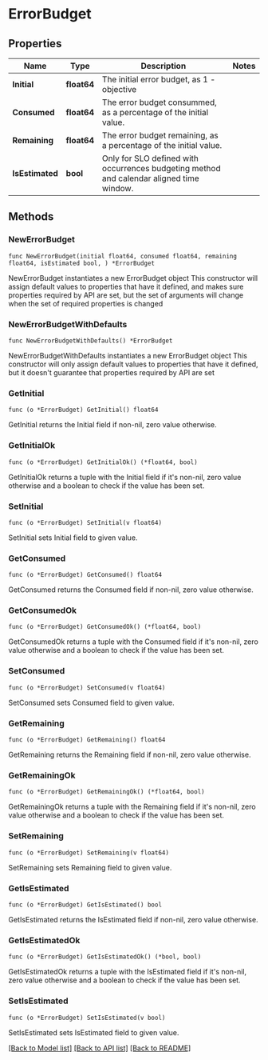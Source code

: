 # ErrorBudget

## Properties

Name | Type | Description | Notes
------------ | ------------- | ------------- | -------------
**Initial** | **float64** | The initial error budget, as 1 - objective | 
**Consumed** | **float64** | The error budget consummed, as a percentage of the initial value. | 
**Remaining** | **float64** | The error budget remaining, as a percentage of the initial value. | 
**IsEstimated** | **bool** | Only for SLO defined with occurrences budgeting method and calendar aligned time window. | 

## Methods

### NewErrorBudget

`func NewErrorBudget(initial float64, consumed float64, remaining float64, isEstimated bool, ) *ErrorBudget`

NewErrorBudget instantiates a new ErrorBudget object
This constructor will assign default values to properties that have it defined,
and makes sure properties required by API are set, but the set of arguments
will change when the set of required properties is changed

### NewErrorBudgetWithDefaults

`func NewErrorBudgetWithDefaults() *ErrorBudget`

NewErrorBudgetWithDefaults instantiates a new ErrorBudget object
This constructor will only assign default values to properties that have it defined,
but it doesn't guarantee that properties required by API are set

### GetInitial

`func (o *ErrorBudget) GetInitial() float64`

GetInitial returns the Initial field if non-nil, zero value otherwise.

### GetInitialOk

`func (o *ErrorBudget) GetInitialOk() (*float64, bool)`

GetInitialOk returns a tuple with the Initial field if it's non-nil, zero value otherwise
and a boolean to check if the value has been set.

### SetInitial

`func (o *ErrorBudget) SetInitial(v float64)`

SetInitial sets Initial field to given value.


### GetConsumed

`func (o *ErrorBudget) GetConsumed() float64`

GetConsumed returns the Consumed field if non-nil, zero value otherwise.

### GetConsumedOk

`func (o *ErrorBudget) GetConsumedOk() (*float64, bool)`

GetConsumedOk returns a tuple with the Consumed field if it's non-nil, zero value otherwise
and a boolean to check if the value has been set.

### SetConsumed

`func (o *ErrorBudget) SetConsumed(v float64)`

SetConsumed sets Consumed field to given value.


### GetRemaining

`func (o *ErrorBudget) GetRemaining() float64`

GetRemaining returns the Remaining field if non-nil, zero value otherwise.

### GetRemainingOk

`func (o *ErrorBudget) GetRemainingOk() (*float64, bool)`

GetRemainingOk returns a tuple with the Remaining field if it's non-nil, zero value otherwise
and a boolean to check if the value has been set.

### SetRemaining

`func (o *ErrorBudget) SetRemaining(v float64)`

SetRemaining sets Remaining field to given value.


### GetIsEstimated

`func (o *ErrorBudget) GetIsEstimated() bool`

GetIsEstimated returns the IsEstimated field if non-nil, zero value otherwise.

### GetIsEstimatedOk

`func (o *ErrorBudget) GetIsEstimatedOk() (*bool, bool)`

GetIsEstimatedOk returns a tuple with the IsEstimated field if it's non-nil, zero value otherwise
and a boolean to check if the value has been set.

### SetIsEstimated

`func (o *ErrorBudget) SetIsEstimated(v bool)`

SetIsEstimated sets IsEstimated field to given value.



[[Back to Model list]](../README.md#documentation-for-models) [[Back to API list]](../README.md#documentation-for-api-endpoints) [[Back to README]](../README.md)


